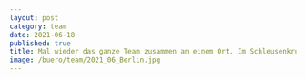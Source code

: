 ```yaml
---
layout: post
category: team
date: 2021-06-18
published: true
title: Mal wieder das ganze Team zusammen an einem Ort. Im Schleusenkrug im Juni 2021.
image: /buero/team/2021_06_Berlin.jpg
---
```


